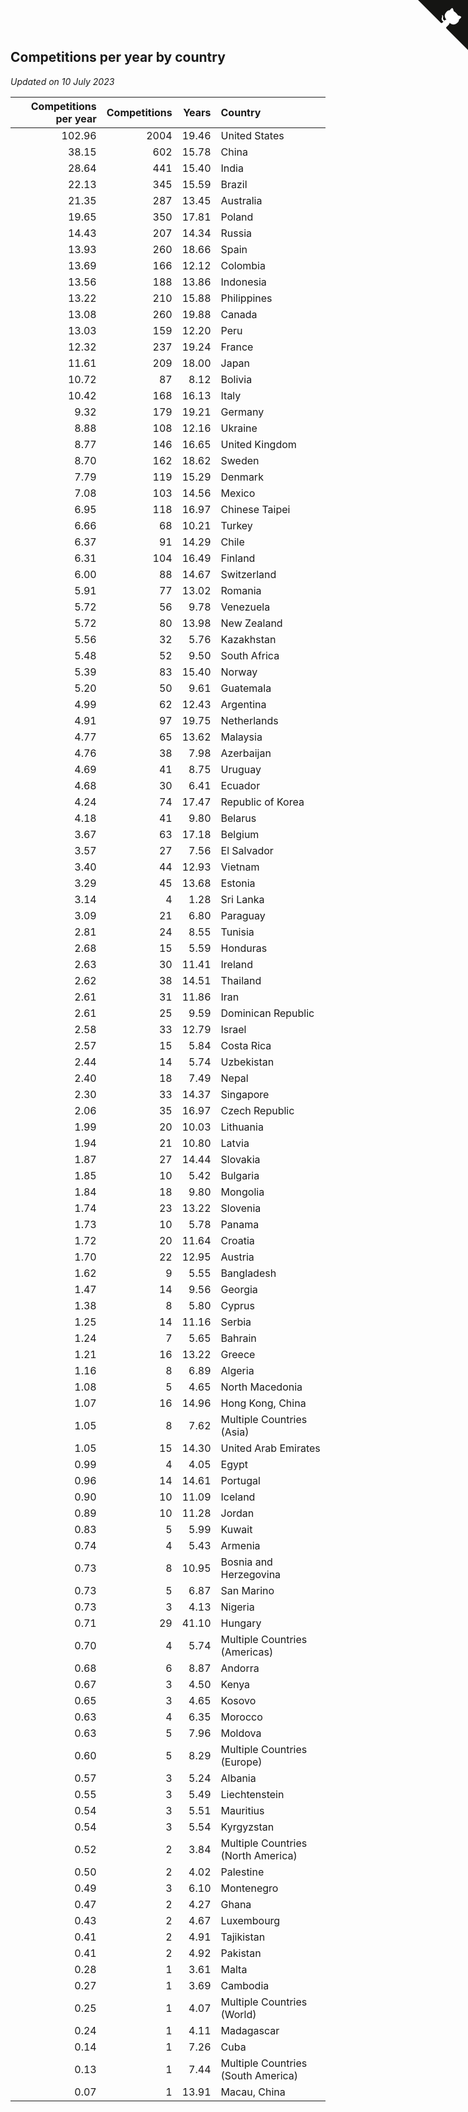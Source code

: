 ## Competitions per year by country

*Updated on 10 July 2023*

| Competitions per year | Competitions | Years | Country |
| ---: | ---: | ---: | :--- |
| 102.96 | 2004 | 19.46 | United States |
| 38.15 | 602 | 15.78 | China |
| 28.64 | 441 | 15.40 | India |
| 22.13 | 345 | 15.59 | Brazil |
| 21.35 | 287 | 13.45 | Australia |
| 19.65 | 350 | 17.81 | Poland |
| 14.43 | 207 | 14.34 | Russia |
| 13.93 | 260 | 18.66 | Spain |
| 13.69 | 166 | 12.12 | Colombia |
| 13.56 | 188 | 13.86 | Indonesia |
| 13.22 | 210 | 15.88 | Philippines |
| 13.08 | 260 | 19.88 | Canada |
| 13.03 | 159 | 12.20 | Peru |
| 12.32 | 237 | 19.24 | France |
| 11.61 | 209 | 18.00 | Japan |
| 10.72 | 87 | 8.12 | Bolivia |
| 10.42 | 168 | 16.13 | Italy |
| 9.32 | 179 | 19.21 | Germany |
| 8.88 | 108 | 12.16 | Ukraine |
| 8.77 | 146 | 16.65 | United Kingdom |
| 8.70 | 162 | 18.62 | Sweden |
| 7.79 | 119 | 15.29 | Denmark |
| 7.08 | 103 | 14.56 | Mexico |
| 6.95 | 118 | 16.97 | Chinese Taipei |
| 6.66 | 68 | 10.21 | Turkey |
| 6.37 | 91 | 14.29 | Chile |
| 6.31 | 104 | 16.49 | Finland |
| 6.00 | 88 | 14.67 | Switzerland |
| 5.91 | 77 | 13.02 | Romania |
| 5.72 | 56 | 9.78 | Venezuela |
| 5.72 | 80 | 13.98 | New Zealand |
| 5.56 | 32 | 5.76 | Kazakhstan |
| 5.48 | 52 | 9.50 | South Africa |
| 5.39 | 83 | 15.40 | Norway |
| 5.20 | 50 | 9.61 | Guatemala |
| 4.99 | 62 | 12.43 | Argentina |
| 4.91 | 97 | 19.75 | Netherlands |
| 4.77 | 65 | 13.62 | Malaysia |
| 4.76 | 38 | 7.98 | Azerbaijan |
| 4.69 | 41 | 8.75 | Uruguay |
| 4.68 | 30 | 6.41 | Ecuador |
| 4.24 | 74 | 17.47 | Republic of Korea |
| 4.18 | 41 | 9.80 | Belarus |
| 3.67 | 63 | 17.18 | Belgium |
| 3.57 | 27 | 7.56 | El Salvador |
| 3.40 | 44 | 12.93 | Vietnam |
| 3.29 | 45 | 13.68 | Estonia |
| 3.14 | 4 | 1.28 | Sri Lanka |
| 3.09 | 21 | 6.80 | Paraguay |
| 2.81 | 24 | 8.55 | Tunisia |
| 2.68 | 15 | 5.59 | Honduras |
| 2.63 | 30 | 11.41 | Ireland |
| 2.62 | 38 | 14.51 | Thailand |
| 2.61 | 31 | 11.86 | Iran |
| 2.61 | 25 | 9.59 | Dominican Republic |
| 2.58 | 33 | 12.79 | Israel |
| 2.57 | 15 | 5.84 | Costa Rica |
| 2.44 | 14 | 5.74 | Uzbekistan |
| 2.40 | 18 | 7.49 | Nepal |
| 2.30 | 33 | 14.37 | Singapore |
| 2.06 | 35 | 16.97 | Czech Republic |
| 1.99 | 20 | 10.03 | Lithuania |
| 1.94 | 21 | 10.80 | Latvia |
| 1.87 | 27 | 14.44 | Slovakia |
| 1.85 | 10 | 5.42 | Bulgaria |
| 1.84 | 18 | 9.80 | Mongolia |
| 1.74 | 23 | 13.22 | Slovenia |
| 1.73 | 10 | 5.78 | Panama |
| 1.72 | 20 | 11.64 | Croatia |
| 1.70 | 22 | 12.95 | Austria |
| 1.62 | 9 | 5.55 | Bangladesh |
| 1.47 | 14 | 9.56 | Georgia |
| 1.38 | 8 | 5.80 | Cyprus |
| 1.25 | 14 | 11.16 | Serbia |
| 1.24 | 7 | 5.65 | Bahrain |
| 1.21 | 16 | 13.22 | Greece |
| 1.16 | 8 | 6.89 | Algeria |
| 1.08 | 5 | 4.65 | North Macedonia |
| 1.07 | 16 | 14.96 | Hong Kong, China |
| 1.05 | 8 | 7.62 | Multiple Countries (Asia) |
| 1.05 | 15 | 14.30 | United Arab Emirates |
| 0.99 | 4 | 4.05 | Egypt |
| 0.96 | 14 | 14.61 | Portugal |
| 0.90 | 10 | 11.09 | Iceland |
| 0.89 | 10 | 11.28 | Jordan |
| 0.83 | 5 | 5.99 | Kuwait |
| 0.74 | 4 | 5.43 | Armenia |
| 0.73 | 8 | 10.95 | Bosnia and Herzegovina |
| 0.73 | 5 | 6.87 | San Marino |
| 0.73 | 3 | 4.13 | Nigeria |
| 0.71 | 29 | 41.10 | Hungary |
| 0.70 | 4 | 5.74 | Multiple Countries (Americas) |
| 0.68 | 6 | 8.87 | Andorra |
| 0.67 | 3 | 4.50 | Kenya |
| 0.65 | 3 | 4.65 | Kosovo |
| 0.63 | 4 | 6.35 | Morocco |
| 0.63 | 5 | 7.96 | Moldova |
| 0.60 | 5 | 8.29 | Multiple Countries (Europe) |
| 0.57 | 3 | 5.24 | Albania |
| 0.55 | 3 | 5.49 | Liechtenstein |
| 0.54 | 3 | 5.51 | Mauritius |
| 0.54 | 3 | 5.54 | Kyrgyzstan |
| 0.52 | 2 | 3.84 | Multiple Countries (North America) |
| 0.50 | 2 | 4.02 | Palestine |
| 0.49 | 3 | 6.10 | Montenegro |
| 0.47 | 2 | 4.27 | Ghana |
| 0.43 | 2 | 4.67 | Luxembourg |
| 0.41 | 2 | 4.91 | Tajikistan |
| 0.41 | 2 | 4.92 | Pakistan |
| 0.28 | 1 | 3.61 | Malta |
| 0.27 | 1 | 3.69 | Cambodia |
| 0.25 | 1 | 4.07 | Multiple Countries (World) |
| 0.24 | 1 | 4.11 | Madagascar |
| 0.14 | 1 | 7.26 | Cuba |
| 0.13 | 1 | 7.44 | Multiple Countries (South America) |
| 0.07 | 1 | 13.91 | Macau, China |


<a href="https://github.com/jonatanklosko/wca_statistics" class="github-corner" aria-label="View source on Github"><svg width="80" height="80" viewBox="0 0 250 250" style="fill:#151513; color:#fff; position: absolute; top: 0; border: 0; right: 0;" aria-hidden="true"><path d="M0,0 L115,115 L130,115 L142,142 L250,250 L250,0 Z"></path><path d="M128.3,109.0 C113.8,99.7 119.0,89.6 119.0,89.6 C122.0,82.7 120.5,78.6 120.5,78.6 C119.2,72.0 123.4,76.3 123.4,76.3 C127.3,80.9 125.5,87.3 125.5,87.3 C122.9,97.6 130.6,101.9 134.4,103.2" fill="currentColor" style="transform-origin: 130px 106px;" class="octo-arm"></path><path d="M115.0,115.0 C114.9,115.1 118.7,116.5 119.8,115.4 L133.7,101.6 C136.9,99.2 139.9,98.4 142.2,98.6 C133.8,88.0 127.5,74.4 143.8,58.0 C148.5,53.4 154.0,51.2 159.7,51.0 C160.3,49.4 163.2,43.6 171.4,40.1 C171.4,40.1 176.1,42.5 178.8,56.2 C183.1,58.6 187.2,61.8 190.9,65.4 C194.5,69.0 197.7,73.2 200.1,77.6 C213.8,80.2 216.3,84.9 216.3,84.9 C212.7,93.1 206.9,96.0 205.4,96.6 C205.1,102.4 203.0,107.8 198.3,112.5 C181.9,128.9 168.3,122.5 157.7,114.1 C157.9,116.9 156.7,120.9 152.7,124.9 L141.0,136.5 C139.8,137.7 141.6,141.9 141.8,141.8 Z" fill="currentColor" class="octo-body"></path></svg></a><style>.github-corner:hover .octo-arm{animation:octocat-wave 560ms ease-in-out}@keyframes octocat-wave{0%,100%{transform:rotate(0)}20%,60%{transform:rotate(-25deg)}40%,80%{transform:rotate(10deg)}}@media (max-width:500px){.github-corner:hover .octo-arm{animation:none}.github-corner .octo-arm{animation:octocat-wave 560ms ease-in-out}}</style>
